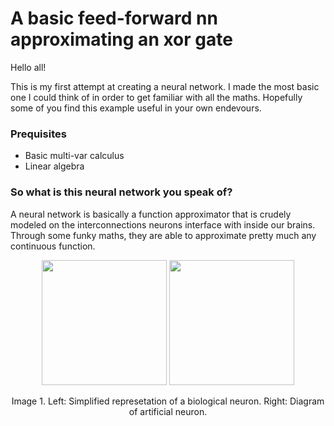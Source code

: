 # A basic feed-forward nn approximating an xor gate

Hello all!

This is my first attempt at creating a neural network. I made the most basic one I could think of in order to get familiar with all the maths. Hopefully some of you find this example useful in your own endevours.

### Prequisites
- Basic multi-var calculus
- Linear algebra

### So what is this neural network you speak of?

A neural network is basically a function approximator that is crudely modeled on the interconnections neurons interface with inside our brains. Through some funky maths, they are able to approximate pretty much any continuous function.

<p align="center">
  <img src="https://cdn.rawgit.com/4driel/basic-nn-xor/master/images/basic-neuron.svg" height="200">
<img src="https://cdn.rawgit.com/4driel/basic-nn-xor/master/images/artificial-neuron.svg" height="200">
</p>
<p align="center">
Image 1. Left: Simplified represetation of a biological neuron. Right: Diagram of artificial neuron.
</p>

